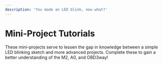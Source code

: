 ```yaml
---
description: 'You made an LED blink, now what?'
---
```


# Mini-Project Tutorials

These mini-projects serve to lessen the gap in knowledge between a simple LED blinking sketch and more advanced projects. Complete these to gain a better understanding of the M2, A0, and OBD3way!

